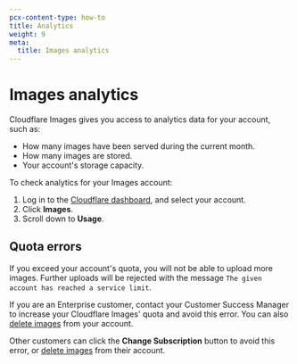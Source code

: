 ```yaml
---
pcx-content-type: how-to
title: Analytics
weight: 9
meta:
  title: Images analytics
---
```


# Images analytics

Cloudflare Images gives you access to analytics data for your account, such as:

- How many images have been served during the current month.
- How many images are stored.
- Your account's storage capacity.

To check analytics for your Images account:

1. Log in to the [Cloudflare dashboard](https://dash.cloudflare.com/login), and select your account.
2. Click **Images**.
3. Scroll down to **Usage**.

## Quota errors

If you exceed your account's quota, you will not be able to upload more images. Further uploads will be rejected with the message `The given account has reached a service limit`.

If you are an Enterprise customer, contact your Customer Success Manager to increase your Cloudflare Images' quota and avoid this error. You can also [delete images](/images/cloudflare-images/delete-images/) from your account.

Other customers can click the **Change Subscription** button to avoid this error, or [delete images](/images/cloudflare-images/delete-images/) from their account.